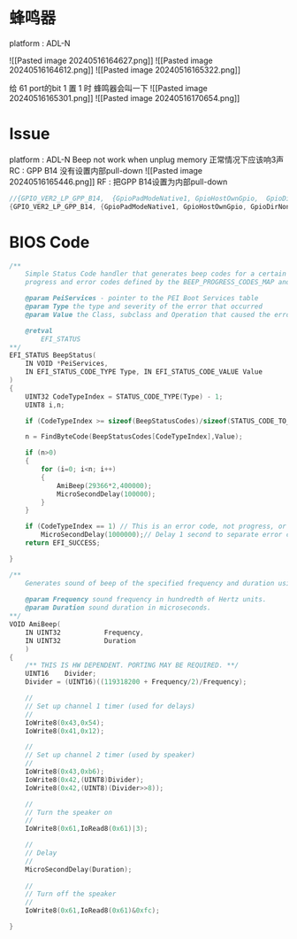 
# 蜂鸣器

platform : ADL-N

![[Pasted image 20240516164627.png]]
![[Pasted image 20240516164612.png]]
![[Pasted image 20240516165322.png]]

给 61 port的bit 1 置 1 时 蜂鸣器会叫一下
![[Pasted image 20240516165301.png]]
![[Pasted image 20240516170654.png]]
# Issue 
platform : ADL-N
Beep not work when unplug memory
正常情况下应该响3声
RC : GPP B14 没有设置内部pull-down
![[Pasted image 20240516165446.png]]
RF : 把GPP B14设置为内部pull-down
```C
//{GPIO_VER2_LP_GPP_B14,  {GpioPadModeNative1, GpioHostOwnGpio,  GpioDirNone,    GpioOutDefault,  GpioIntDis,              GpioPlatformReset,  GpioTermNone}},//SPKR J221021+
{GPIO_VER2_LP_GPP_B14, {GpioPadModeNative1, GpioHostOwnGpio, GpioDirNone, GpioOutDefault, GpioIntDis, GpioPlatformReset, GpioTermWpd20K}},// SPKR Pull down 20
```

# BIOS Code
```C
/**
    Simple Status Code handler that generates beep codes for a certain types of
    progress and error codes defined by the BEEP_PROGRESS_CODES_MAP and BEEP_ERROR_CODES_MAP mapping tables.

    @param PeiServices - pointer to the PEI Boot Services table
    @param Type the type and severity of the error that occurred
    @param Value the Class, subclass and Operation that caused the error

    @retval
        EFI_STATUS
**/
EFI_STATUS BeepStatus(
    IN VOID *PeiServices,
    IN EFI_STATUS_CODE_TYPE Type, IN EFI_STATUS_CODE_VALUE Value
)
{
    UINT32 CodeTypeIndex = STATUS_CODE_TYPE(Type) - 1;
    UINT8 i,n;

    if (CodeTypeIndex >= sizeof(BeepStatusCodes)/sizeof(STATUS_CODE_TO_BYTE_MAP*) ) return EFI_SUCCESS;

    n = FindByteCode(BeepStatusCodes[CodeTypeIndex],Value);

    if (n>0)
    {
        for (i=0; i<n; i++)
        {
            AmiBeep(29366*2,400000);
            MicroSecondDelay(100000);
        }
    }

    if (CodeTypeIndex == 1) // This is an error code, not progress, or debug
        MicroSecondDelay(1000000);// Delay 1 second to separate error codes one from another
    return EFI_SUCCESS;

}

/**
    Generates sound of beep of the specified frequency and duration using legacy PC/AT speaker.
    
    @param Frequency sound frequency in hundredth of Hertz units.
    @param Duration sound duration in microseconds.
**/
VOID AmiBeep(
    IN UINT32           Frequency,
    IN UINT32           Duration
    )
{
    /** THIS IS HW DEPENDENT. PORTING MAY BE REQUIRED. **/
    UINT16    Divider;
    Divider = (UINT16)((119318200 + Frequency/2)/Frequency);

    //
    // Set up channel 1 timer (used for delays)
    //
    IoWrite8(0x43,0x54);
    IoWrite8(0x41,0x12);

    //
    // Set up channel 2 timer (used by speaker)
    //
    IoWrite8(0x43,0xb6);
    IoWrite8(0x42,(UINT8)Divider);
    IoWrite8(0x42,(UINT8)(Divider>>8));

    //
    // Turn the speaker on
    //
    IoWrite8(0x61,IoRead8(0x61)|3);

    //
    // Delay
    //
    MicroSecondDelay(Duration);
    
    //
    // Turn off the speaker
    //
    IoWrite8(0x61,IoRead8(0x61)&0xfc);

}
```


